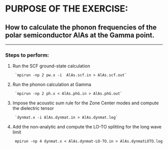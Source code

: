 # PURPOSE OF THE EXERCISE:
## How to calculate the phonon frequencies of the polar semiconductor AlAs at the Gamma point.
------------------------------------------------------------------------

### Steps to perform:

1. Run the SCF ground-state calculation

        `mpirun -np 2 pw.x -i  AlAs.scf.in > AlAs.scf.out`

2. Run the phonon calculation at Gamma

        `mpirun -np 2 ph.x < AlAs.phG.in > AlAs.phG.out`

3. Impose the acoustic sum rule for the Zone Center  modes and compute the dielectric tensor 
        
        `dynmat.x -i AlAs.dynmat.in > AlAs.dynmat.log` 

4. Add the non-analytic and compute the LO-TO splitting for the long wave limit

        mpirun -np 4 dynmat.x < AlAs.dynmat-LO-TO.in > AlAs.dynmatLOTO.log
